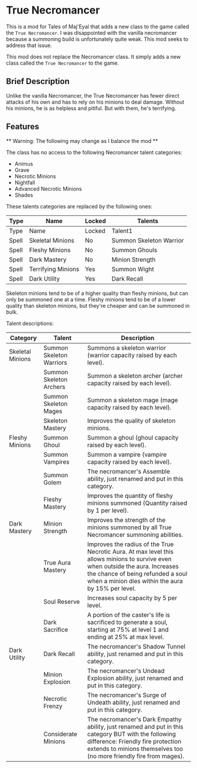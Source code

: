 # True Necromancer

This is a mod for Tales of Maj'Eyal that adds a new class to the game called
the `True Necromancer`. I was disappointed with the vanilla necromancer because
a summoning build is unfortunately quite weak. This mod seeks to address that issue.

This mod does not replace the Necromancer class. It simply adds a new class called the `True Necromancer` to the game.

## Brief Description

Unlike the vanilla Necromancer, the True Necromancer has fewer direct attacks of his own and has to rely on
his minions to deal damage. Without his minions, he is as helpless and pitiful. But with them, he's terrifying.

## Features

** Warning: The following may change as I balance the mod **

The class has no access to the following Necromancer talent categories:
- Animus
- Grave
- Necrotic Minions
- Nightfall
- Advanced Necrotic Minions
- Shades

These talents categories are replaced by the following ones:

| Type | Name | Locked | Talents |
| --- | --- | --- | --- |
| Type | Name | Locked | Talent1 | Talent2 | Talent3 | Talent4 |
| Spell | Skeletal Minions | No | Summon Skeleton Warrior | Summon Skeleton Archer | Summon Skeleton Mage | Skeleton Mastery |
| Spell | Fleshy Minions | No | Summon Ghouls | Summon Vampires | Summon Golem | Fleshy Mastery |
| Spell | Dark Mastery | No | Minion Strength | True Aura Mastery | Soul Reserve | Dark Sacrifice |
| Spell | Terrifying Minions | Yes | Summon Wight | Summon Dread | Summon Lich |  |
| Spell | Dark Utility | Yes | Dark Recall | Minion Explosion | Necrotic Frenzy | Considerate Minions |

Skeleton minions tend to be of a higher quality than fleshy minions, but can only be summoned one at a time. Fleshy minions tend to be of a lower quality than skeleton minions, but they're cheaper and can be summoned in bulk.

Talent descriptions:

| Category | Talent | Description |
| --- | --- | --- |
| Skeletal Minions | Summon Skeleton Warriors | Summons a skeleton warrior (warrior capacity raised by each level). |
|  | Summon Skeleton Archers | Summon a skeleton archer (archer capacity raised by each level). |
|  | Summon Skeleton Mages | Summon a skeleton mage (mage capacity raised by each level). |
|  | Skeleton Mastery | Improves the quality of skeleton minions. |
| Fleshy Minions | Summon Ghoul | Summon a ghoul (ghoul capacity raised by each level). |
|  | Summon Vampires | Summon a vampire (vampire capacity raised by each level). |
|  | Summon Golem | The necromancer's Assemble ability, just renamed and put in this category. |
|  | Fleshy Mastery | Improves the quantity of fleshy minions summoned (Quantity raised by 1 per level). |
| Dark Mastery | Minion Strength | Improves the strength of the minions summoned by all True Necromancer summoning abilities. |
|  | True Aura Mastery | Improves the radius of the True Necrotic Aura. At max level this allows minions to survive even when outside the aura. Increases the chance of being refunded a soul when a minion dies within the aura by 15% per level. |
|  | Soul Reserve | Increases soul capacity by 5 per level. |
|  | Dark Sacrifice | A portion of the caster's life is sacrificed to generate a soul, starting at 75% at level 1 and ending at 25% at max level. |
| Dark Utility | Dark Recall | The necromancer's Shadow Tunnel ability, just renamed and put in this category. |
|  | Minion Explosion | The necromancer's Undead Explosion ability, just renamed and put in this category. |
|  | Necrotic Frenzy | The necromancer's Surge of Undeath ability, just renamed and put in this category. |
|  | Considerate Minions | The necromancer's Dark Empathy ability, just renamed and put in this category BUT with the following difference: Friendly fire protection extends to minions themselves too (no more friendly fire from mages). |
